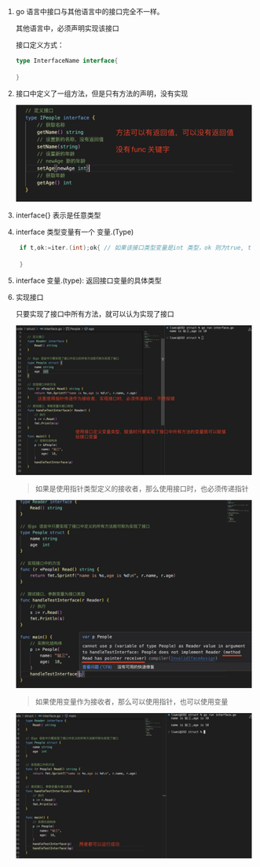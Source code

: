 1. go 语言中接口与其他语言中的接口完全不一样。

   其他语言中，必须声明实现该接口

   接口定义方式：

   ```go
   type InterfaceName interface{

   }
   ```

2. 接口中定义了一组方法，但是只有方法的声明，没有实现

   ![image](../../assets/113.jpg)

3. interface{} 表示是任意类型

4. interface 类型变量有一个 变量.(Type) 

   ```go
    if t,ok:=iter.(int);ok{ // 如果该接口类型变量是int 类型，ok 则为true, t 是类型

    }
   ```

5. interface 变量.(type): 返回接口变量的具体类型

6. 实现接口

   只要实现了接口中所有方法，就可以认为实现了接口

   ![image](../../assets/269.jpg)

   > 如果是使用指针类型定义的接收者，那么使用接口时，也必须传递指针

     ![image](../../assets/270.jpg)
   
   > 如果使用变量作为接收者，那么可以使用指针，也可以使用变量

      ![image](../../assets/271.jpg)